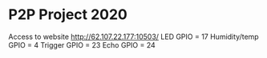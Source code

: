 # P2P Project 2020
Access to website http://62.107.22.177:10503/
LED GPIO = 17
Humidity/temp GPIO = 4
Trigger GPIO = 23
Echo GPIO = 24
